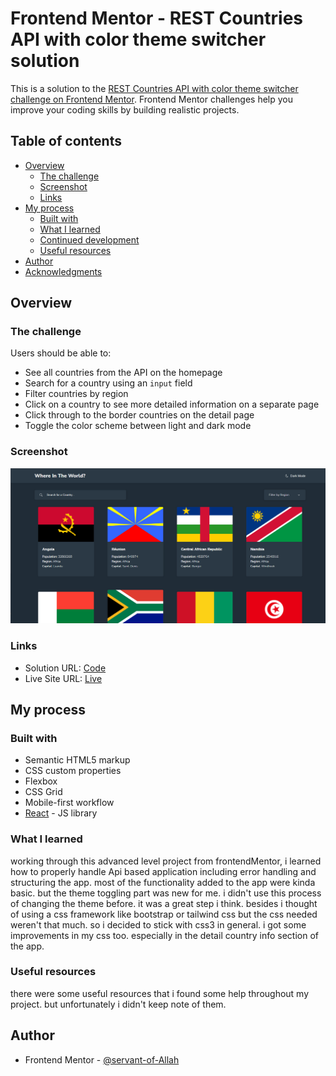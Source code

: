 # Frontend Mentor - REST Countries API with color theme switcher solution

This is a solution to the [REST Countries API with color theme switcher challenge on Frontend Mentor](https://www.frontendmentor.io/challenges/rest-countries-api-with-color-theme-switcher-5cacc469fec04111f7b848ca). Frontend Mentor challenges help you improve your coding skills by building realistic projects.

## Table of contents

- [Overview](#overview)
  - [The challenge](#the-challenge)
  - [Screenshot](#screenshot)
  - [Links](#links)
- [My process](#my-process)
  - [Built with](#built-with)
  - [What I learned](#what-i-learned)
  - [Continued development](#continued-development)
  - [Useful resources](#useful-resources)
- [Author](#author)
- [Acknowledgments](#acknowledgments)

## Overview

### The challenge

Users should be able to:

- See all countries from the API on the homepage
- Search for a country using an `input` field
- Filter countries by region
- Click on a country to see more detailed information on a separate page
- Click through to the border countries on the detail page
- Toggle the color scheme between light and dark mode

### Screenshot

![](./public/app__ss.png)

### Links

- Solution URL: [Code](https://github.com/servant-of-Allah/restCountryApp.git)
- Live Site URL: [Live](https://servant-of-allah.github.io/restCountryApp/)

## My process

### Built with

- Semantic HTML5 markup
- CSS custom properties
- Flexbox
- CSS Grid
- Mobile-first workflow
- [React](https://reactjs.org/) - JS library

### What I learned

working through this advanced level project from frontendMentor, i learned how to properly handle Api based application including error handling and structuring the app. most of the functionality added to the app were kinda basic. but the theme toggling part was new for me. i didn't use this process of changing the theme before. it was a great step i think. besides i thought of using a css framework like bootstrap or tailwind css but the css needed weren't that much. so i decided to stick with css3 in general. i got some improvements in my css too. especially in the detail country info section of the app.

### Useful resources

there were some useful resources that i found some help throughout my project. but unfortunately i didn't keep note of them.

## Author

- Frontend Mentor - [@servant-of-Allah](https://www.frontendmentor.io/profile/servant-of-Allah)
